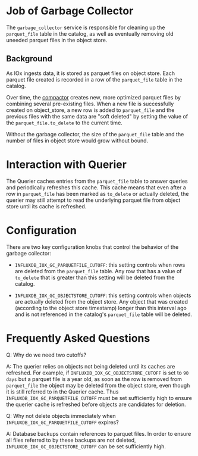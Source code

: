 # Job of Garbage Collector

The `garbage_collector` service is responsible for cleaning up the
`parquet_file` table in the catalog, as well as eventually removing
old uneeded parquet files in the object store.

## Background
As IOx ingests data, it is stored as parquet files on object
store. Each parquet file created is recorded in a row of the
`parquet_file` table in the catalog.

Over time, the [compactor](compactor.md) creates new, more optimized
parquet files by combining several pre-existing files. When a new file
is successfully created on object_store, a new row is added to
`parquet_file` and the previous files with the same data are "soft
deleted" by setting the value of the `parquet_file.to_delete` to the
current time.

Without the garbage collector, the size of the `parquet_file` table
and the number of files in object store would grow without bound.

# Interaction with Querier

The Querier caches entries from the `parquet_file` table to answer
queries and periodically refreshes this cache. This cache means that
even after a row in `parquet_file` has been marked as `to_delete` or
actually deleted, the querier may still attempt to read the underlying
parquet file from object store until its cache is refreshed.

# Configuration

There are two key configuration knobs that control the behavior of the
garbage collector:

* `INFLUXDB_IOX_GC_PARQUETFILE_CUTOFF`: this setting controls when
  rows are deleted from the `parquet_file` table. Any row that has a
  value of `to_delete` that is greater than this setting will be
  deleted from the catalog.

* `INFLUXDB_IOX_GC_OBJECTSTORE_CUTOFF`: this setting controls when
  objects are actually deleted from the object store. Any object that
  was created (according to the object store timestamp) longer than
  this interval ago and is not referenced in the catalog's `parquet_file` table
  will be deleted.

# Frequently Asked Questions

Q: Why do we need two cutoffs?

A: The querier relies on objects not being deleted until its caches
are refreshed. For example, if `INFLUXDB_IOX_GC_OBJECTSTORE_CUTOFF` is
set to `90 days` but a parquet file is a year old, as soon as the row
is removed from `parquet_file` the object may be deleted from the
object store, even though it is still referred to in the Querier
cache. Thus `INFLUXDB_IOX_GC_PARQUETFILE_CUTOFF` must be set
sufficiently high to ensure the querier cache is refreshed before
objects are candidates for deletion.

Q: Why not delete objects immediately when
`INFLUXDB_IOX_GC_PARQUETFILE_CUTOFF` expires?

A: Database backups contain references to parquet files. In order to
ensure all files referred to by these backups are not deleted,
`INFLUXDB_IOX_GC_OBJECTSTORE_CUTOFF` can be set sufficiently high.
